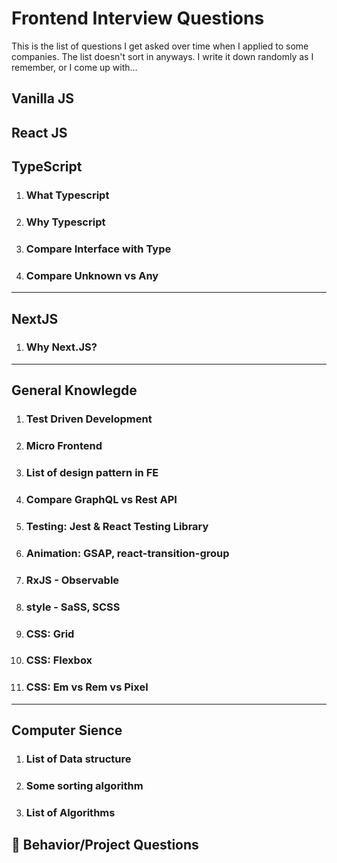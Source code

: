 # Frontend Interview Questions

This is the list of questions I get asked over time when I applied to some companies. The list doesn't sort in anyways. I write it down randomly as I remember, or I come up with...
## Vanilla JS

## React JS

## TypeScript
1. ### What Typescript
2. ### Why Typescript
3. ### Compare Interface with Type
4. ### Compare Unknown vs Any


---
## NextJS
1. ### Why Next.JS?


---
## General Knowlegde
1. ### Test Driven Development
2. ### Micro Frontend
3. ### List of design pattern in FE
4. ### Compare GraphQL vs Rest API
5. ### Testing: Jest & React Testing Library
6. ### Animation: GSAP, react-transition-group
7. ### RxJS - Observable
8. ### style - SaSS, SCSS
9. ### CSS: Grid
10. ### CSS: Flexbox
11. ### CSS: Em vs Rem vs Pixel


---
## Computer Sience
1. ### List of Data structure
2. ### Some sorting algorithm
3. ### List of Algorithms



## 🤫 Behavior/Project Questions
